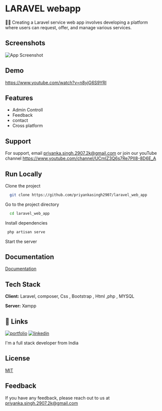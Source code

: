 # LARAVEL webapp

👩‍💻 Creating a Laravel service web app involves developing a platform where users can request, offer, and manage various services.

## Screenshots

![App Screenshot](https://www.youtube.com/watch?v=n8yjG6S9YRI)


## Demo

https://www.youtube.com/watch?v=n8yjG6S9YRI

## Features

- Admin Controll
- Feedback
- contact
- Cross platform

## Support

For support, email priyanka.singh.2907.2k@gmail.com or join our youTube channel https://www.youtube.com/channel/UCmIZ3Q6s7Re7PII8-8D6E_A

## Run Locally

Clone the project

```bash
  git clone https://github.com/priyankasingh2907/laravel_web_app
```

Go to the project directory

```bash
  cd laravel_web_app
```

Install dependencies

```bash
 php artisan serve
```

Start the server


## Documentation

[Documentation](https://github.com/priyankasingh2907/laravel_web_app)

## Tech Stack

**Client:** Laravel, composer, Css , Bootstrap , Html ,php , MYSQL

**Server:** Xampp


## 🔗 Links
[![portfolio](https://img.shields.io/badge/my_portfolio-000?style=for-the-badge&logo=ko-fi&logoColor=white)](https://github.com/priyankasingh2907)
[![linkedin](https://img.shields.io/badge/linkedin-0A66C2?style=for-the-badge&logo=linkedin&logoColor=white)](https://www.linkedin.com/in/priyanka-singh-643868315/)

I'm a full stack developer from India
## License

[MIT](https://choosealicense.com/licenses/mit/)
## Feedback

If you have any feedback, please reach out to us at priyanka.singh.2907.2k@gmail.com

